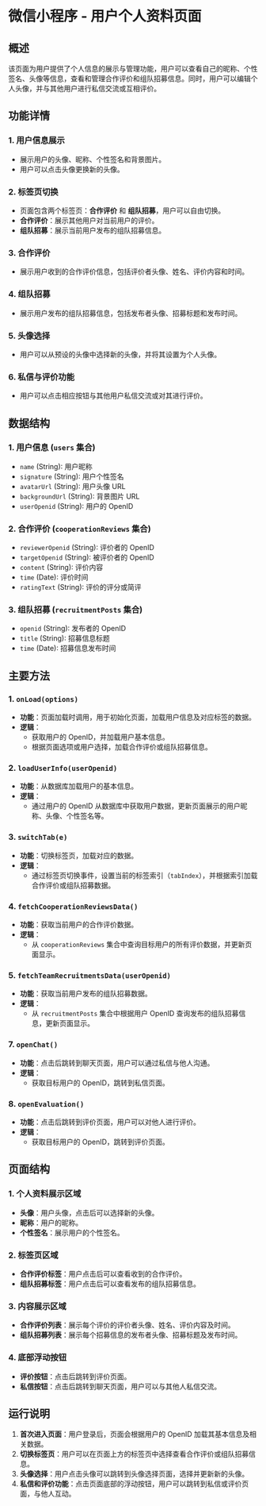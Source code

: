 # 微信小程序 - 用户个人资料页面

## 概述
该页面为用户提供了个人信息的展示与管理功能，用户可以查看自己的昵称、个性签名、头像等信息，查看和管理合作评价和组队招募信息。同时，用户可以编辑个人头像，并与其他用户进行私信交流或互相评价。

## 功能详情

### 1. 用户信息展示
- 展示用户的头像、昵称、个性签名和背景图片。
- 用户可以点击头像更换新的头像。

### 2. 标签页切换
- 页面包含两个标签页：**合作评价** 和 **组队招募**，用户可以自由切换。
- **合作评价**：展示其他用户对当前用户的评价。
- **组队招募**：展示当前用户发布的组队招募信息。

### 3. 合作评价
- 展示用户收到的合作评价信息，包括评价者头像、姓名、评价内容和时间。

### 4. 组队招募
- 展示用户发布的组队招募信息，包括发布者头像、招募标题和发布时间。

### 5. 头像选择
- 用户可以从预设的头像中选择新的头像，并将其设置为个人头像。

### 6. 私信与评价功能
- 用户可以点击相应按钮与其他用户私信交流或对其进行评价。

## 数据结构

### 1. 用户信息 (`users` 集合)
- `name` (String): 用户昵称
- `signature` (String): 用户个性签名
- `avatarUrl` (String): 用户头像 URL
- `backgroundUrl` (String): 背景图片 URL
- `userOpenid` (String): 用户的 OpenID

### 2. 合作评价 (`cooperationReviews` 集合)
- `reviewerOpenid` (String): 评价者的 OpenID
- `targetOpenid` (String): 被评价者的 OpenID
- `content` (String): 评价内容
- `time` (Date): 评价时间
- `ratingText` (String): 评价的评分或简评

### 3. 组队招募 (`recruitmentPosts` 集合)
- `openid` (String): 发布者的 OpenID
- `title` (String): 招募信息标题
- `time` (Date): 招募信息发布时间

## 主要方法

### 1. `onLoad(options)`
- **功能**：页面加载时调用，用于初始化页面，加载用户信息及对应标签的数据。
- **逻辑**：
  - 获取用户的 OpenID，并加载用户基本信息。
  - 根据页面选项或用户选择，加载合作评价或组队招募信息。

### 2. `loadUserInfo(userOpenid)`
- **功能**：从数据库加载用户的基本信息。
- **逻辑**：
  - 通过用户的 OpenID 从数据库中获取用户数据，更新页面展示的用户昵称、头像、个性签名等。

### 3. `switchTab(e)`
- **功能**：切换标签页，加载对应的数据。
- **逻辑**：
  - 通过标签页切换事件，设置当前的标签索引（`tabIndex`），并根据索引加载合作评价或组队招募数据。

### 4. `fetchCooperationReviewsData()`
- **功能**：获取当前用户的合作评价数据。
- **逻辑**：
  - 从 `cooperationReviews` 集合中查询目标用户的所有评价数据，并更新页面显示。

### 5. `fetchTeamRecruitmentsData(userOpenid)`
- **功能**：获取当前用户发布的组队招募数据。
- **逻辑**：
  - 从 `recruitmentPosts` 集合中根据用户 OpenID 查询发布的组队招募信息，更新页面显示。


### 7. `openChat()`
- **功能**：点击后跳转到聊天页面，用户可以通过私信与他人沟通。
- **逻辑**：
  - 获取目标用户的 OpenID，跳转到私信页面。

### 8. `openEvaluation()`
- **功能**：点击后跳转到评价页面，用户可以对他人进行评价。
- **逻辑**：
  - 获取目标用户的 OpenID，跳转到评价页面。

## 页面结构

### 1. 个人资料展示区域
- **头像**：用户头像，点击后可以选择新的头像。
- **昵称**：用户的昵称。
- **个性签名**：展示用户的个性签名。

### 2. 标签页区域
- **合作评价标签**：用户点击后可以查看收到的合作评价。
- **组队招募标签**：用户点击后可以查看发布的组队招募信息。

### 3. 内容展示区域
- **合作评价列表**：展示每个评价的评价者头像、姓名、评价内容及时间。
- **组队招募列表**：展示每个招募信息的发布者头像、招募标题及发布时间。

### 4. 底部浮动按钮
- **评价按钮**：点击后跳转到评价页面。
- **私信按钮**：点击后跳转到聊天页面，用户可以与其他人私信交流。

## 运行说明

1. **首次进入页面**：用户登录后，页面会根据用户的 OpenID 加载其基本信息及相关数据。
2. **切换标签页**：用户可以在页面上方的标签页中选择查看合作评价或组队招募信息。
3. **头像选择**：用户点击头像可以跳转到头像选择页面，选择并更新新的头像。
4. **私信和评价功能**：点击页面底部的浮动按钮，用户可以跳转到私信或评价页面，与他人互动。
